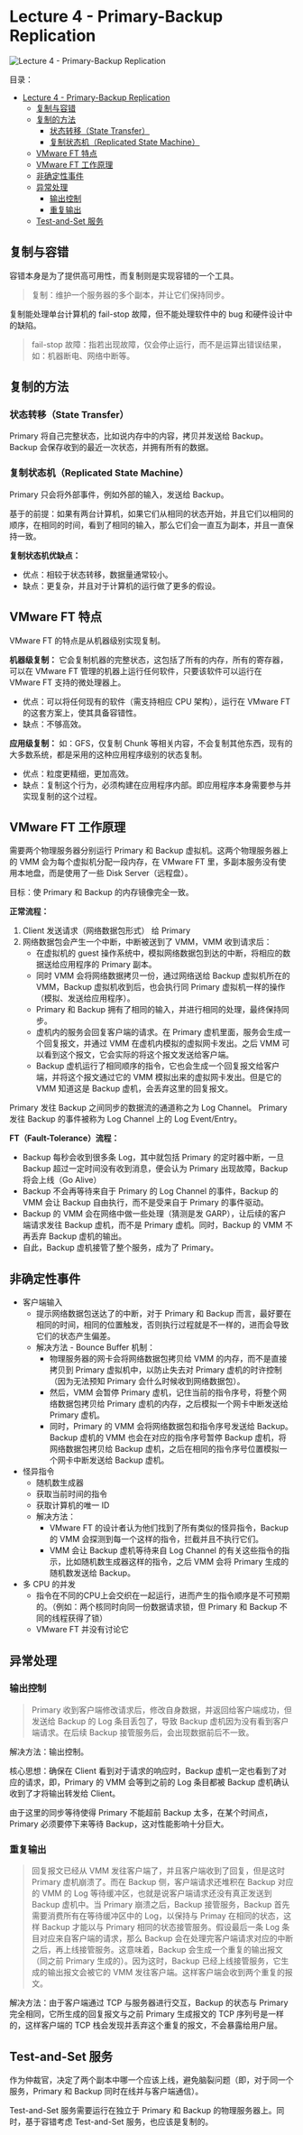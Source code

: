 # Lecture 4 -  Primary-Backup Replication

![Lecture 4 -  Primary-Backup Replication](https://yulan-img-work.oss-cn-beijing.aliyuncs.com/img/202203271634816.png)

目录：

- [Lecture 4 -  Primary-Backup Replication](#lecture-4----primary-backup-replication)
  - [复制与容错](#复制与容错)
  - [复制的方法](#复制的方法)
    - [状态转移（State Transfer）](#状态转移state-transfer)
    - [复制状态机（Replicated State Machine）](#复制状态机replicated-state-machine)
  - [VMware FT 特点](#vmware-ft-特点)
  - [VMware FT 工作原理](#vmware-ft-工作原理)
  - [非确定性事件](#非确定性事件)
  - [异常处理](#异常处理)
    - [输出控制](#输出控制)
    - [重复输出](#重复输出)
  - [Test-and-Set 服务](#test-and-set-服务)

## 复制与容错
		
容错本身是为了提供高可用性，而复制则是实现容错的一个工具。

> 复制：维护一个服务器的多个副本，并让它们保持同步。

复制能处理单台计算机的 fail-stop 故障，但不能处理软件中的 bug 和硬件设计中的缺陷。

> fail-stop 故障：指若出现故障，仅会停止运行，而不是运算出错误结果，如：机器断电、网络中断等。

## 复制的方法

### 状态转移（State Transfer）

Primary 将自己完整状态，比如说内存中的内容，拷贝并发送给 Backup。Backup 会保存收到的最近一次状态，并拥有所有的数据。

### 复制状态机（Replicated State Machine）

Primary 只会将外部事件，例如外部的输入，发送给 Backup。

基于的前提：如果有两台计算机，如果它们从相同的状态开始，并且它们以相同的顺序，在相同的时间，看到了相同的输入，那么它们会一直互为副本，并且一直保持一致。

**复制状态机优缺点：**

* 优点：相较于状态转移，数据量通常较小。
* 缺点：更复杂，并且对于计算机的运行做了更多的假设。

## VMware FT 特点

VMware FT 的特点是从机器级别实现复制。

**机器级复制：** 它会复制机器的完整状态，这包括了所有的内存，所有的寄存器，可以在 VMware FT 管理的机器上运行任何软件，只要该软件可以运行在 VMware FT 支持的微处理器上。

* 优点：可以将任何现有的软件（需支持相应 CPU 架构），运行在 VMware FT 的这套方案上，使其具备容错性。
* 缺点：不够高效。

**应用级复制：** 如：GFS，仅复制 Chunk 等相关内容，不会复制其他东西，现有的大多数系统，都是采用的这种应用程序级别的状态复制。

* 优点：粒度更精细，更加高效。
* 缺点：复制这个行为，必须构建在应用程序内部。即应用程序本身需要参与并实现复制的这个过程。

## VMware FT 工作原理

需要两个物理服务器分别运行 Primary 和 Backup 虚拟机。这两个物理服务器上的 VMM 会为每个虚拟机分配一段内存，在 VMware FT 里，多副本服务没有使用本地盘，而是使用了一些 Disk Server（远程盘）。

目标：使 Primary 和 Backup 的内存镜像完全一致。

**正常流程：**

1. Client 发送请求（网络数据包形式） 给 Primary
2. 网络数据包会产生一个中断，中断被送到了 VMM，VMM 收到请求后：
   * 在虚拟机的 guest 操作系统中，模拟网络数据包到达的中断，将相应的数据送给应用程序的 Primary 副本。
   * 同时 VMM 会将网络数据拷贝一份，通过网络送给 Backup 虚拟机所在的 VMM，Backup 虚拟机收到后，也会执行同 Primary 虚拟机一样的操作（模拟、发送给应用程序）。
   * Primary 和 Backup 拥有了相同的输入，并进行相同的处理，最终保持同步。
   * 虚机内的服务会回复客户端的请求。在 Primary 虚机里面，服务会生成一个回复报文，并通过 VMM 在虚机内模拟的虚拟网卡发出。之后 VMM 可以看到这个报文，它会实际的将这个报文发送给客户端。
   * Backup 虚机运行了相同顺序的指令，它也会生成一个回复报文给客户端，并将这个报文通过它的 VMM 模拟出来的虚拟网卡发出。但是它的 VMM 知道这是 Backup 虚机，会丢弃这里的回复报文。

Primary 发往 Backup 之间同步的数据流的通道称之为 Log Channel。
Primary 发往 Backup 的事件被称为 Log Channel 上的 Log Event/Entry。

**FT（Fault-Tolerance）流程：**

* Backup 每秒会收到很多条 Log，其中就包括 Primary 的定时器中断，一旦 Backup 超过一定时间没有收到消息，便会认为 Primary 出现故障，Backup 将会上线（Go Alive）
* Backup 不会再等待来自于 Primary 的 Log Channel 的事件，Backup 的VMM 会让 Backup 自由执行，而不是受来自于 Primary 的事件驱动。
* Backup 的 VMM 会在网络中做一些处理（猜测是发 GARP），让后续的客户端请求发往 Backup 虚机，而不是 Primary 虚机。同时，Backup 的 VMM 不再丢弃 Backup 虚机的输出。
* 自此，Backup 虚机接管了整个服务，成为了 Primary。

## 非确定性事件

* 客户端输入
  * 提示网络数据包送达了的中断，对于 Primary 和 Backup 而言，最好要在相同的时间，相同的位置触发，否则执行过程就是不一样的，进而会导致它们的状态产生偏差。
  * 解决方法 - Bounce Buffer 机制：
    * 物理服务器的网卡会将网络数据包拷贝给 VMM 的内存，而不是直接拷贝到 Primary 虚拟机中，以防止失去对 Primary 虚机的时许控制（因为无法预知 Primary 会什么时候收到网络数据包）。
    * 然后，VMM 会暂停 Primary 虚机，记住当前的指令序号，将整个网络数据包拷贝给 Primary 虚机的内存，之后模拟一个网卡中断发送给 Primary 虚机。
    * 同时，Primary 的 VMM 会将网络数据包和指令序号发送给 Backup。Backup 虚机的 VMM 也会在对应的指令序号暂停 Backup 虚机，将网络数据包拷贝给 Backup 虚机，之后在相同的指令序号位置模拟一个网卡中断发送给 Backup 虚机。
* 怪异指令
  * 随机数生成器
  * 获取当前时间的指令
  * 获取计算机的唯一 ID
  * 解决方法：
    * VMware FT 的设计者认为他们找到了所有类似的怪异指令，Backup 的 VMM 会探测到每一个这样的指令，拦截并且不执行它们。
    * VMM 会让 Backup 虚机等待来自 Log Channel 的有关这些指令的指示，比如随机数生成器这样的指令，之后 VMM 会将 Primary 生成的随机数发送给 Backup。
* 多 CPU 的并发
  * 指令在不同的CPU上会交织在一起运行，进而产生的指令顺序是不可预期的。（例如：两个核同时向同一份数据请求锁，但 Primary 和 Backup 不同的线程获得了锁）
  * VMware FT 并没有讨论它

## 异常处理

### 输出控制

> Primary 收到客户端修改请求后，修改自身数据，并返回给客户端成功，但发送给 Backup 的 Log 条目丢包了，导致 Backup 虚机因为没有看到客户端请求。在后续 Backup 接管服务后，会出现数据前后不一致。

解决方法：输出控制。

核心思想：确保在 Client 看到对于请求的响应时，Backup 虚机一定也看到了对应的请求，即，Primary 的 VMM 会等到之前的 Log 条目都被 Backup 虚机确认收到了才将输出转发给 Client。

由于这里的同步等待使得 Primary 不能超前 Backup 太多，在某个时间点，Primary 必须要停下来等待 Backup，这对性能影响十分巨大。

### 重复输出

> 回复报文已经从 VMM 发往客户端了，并且客户端收到了回复，但是这时 Primary 虚机崩溃了。而在 Backup 侧，客户端请求还堆积在 Backup 对应的 VMM 的 Log 等待缓冲区，也就是说客户端请求还没有真正发送到 Backup 虚机中。当 Primary 崩溃之后，Backup 接管服务，Backup 首先需要消费所有在等待缓冲区中的 Log，以保持与 Primay 在相同的状态，这样 Backup 才能以与 Primary 相同的状态接管服务。假设最后一条 Log 条目对应来自客户端的请求，那么 Backup 会在处理完客户端请求对应的中断之后，再上线接管服务。这意味着，Backup 会生成一个重复的输出报文（同之前 Primary 生成的）。因为这时，Backup 已经上线接管服务，它生成的输出报文会被它的 VMM 发往客户端。这样客户端会收到两个重复的报文。

解决方法：由于客户端通过 TCP 与服务器进行交互，Backup 的状态与 Primary 完全相同，它所生成的回复报文与之前 Primary 生成报文的 TCP 序列号是一样的，这样客户端的 TCP 栈会发现并丢弃这个重复的报文，不会暴露给用户层。

## Test-and-Set 服务

作为仲裁官，决定了两个副本中哪一个应该上线，避免脑裂问题（即，对于同一个服务，Primary 和 Backup 同时在线并与客户端通信）。

Test-and-Set 服务需要运行在独立于 Primary 和 Backup 的物理服务器上。同时，基于容错考虑 Test-and-Set 服务，也应该是复制的。
